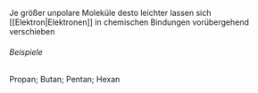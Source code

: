 Je größer unpolare Moleküle desto leichter lassen sich [[Elektron|Elektronen]] in chemischen Bindungen vorübergehend verschieben 


###### Beispiele
Propan; Butan; Pentan; Hexan
